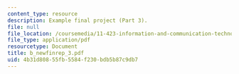 ```yaml
---
content_type: resource
description: Example final project (Part 3).
file: null
file_location: /coursemedia/11-423-information-and-communication-technologies-in-community-development-spring-2004/4b31d80855fb5584f230bdb5b87c9db7_b_newfinrep_3.pdf
file_type: application/pdf
resourcetype: Document
title: b_newfinrep_3.pdf
uid: 4b31d808-55fb-5584-f230-bdb5b87c9db7
---
```

